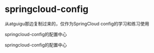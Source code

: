 # springcloud-config
从atguigu那边复制过来的，仅作为SpringCloud config的学习和练习使用

springcloud-config的配置中心

springcloud-config的配置中心
